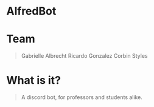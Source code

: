 # AlfredBot

# Team
  > Gabrielle Albrecht
  > Ricardo Gonzalez
  > Corbin Styles

# What is it?
  > A discord bot, for professors and students alike.
